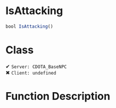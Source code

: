 # IsAttacking
```js
bool IsAttacking()
```
# Class
✔ `Server: CDOTA_BaseNPC`  
✖ `Client: undefined`  

# Function Description

